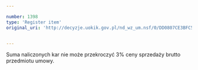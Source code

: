 ```yaml
---

number: 1398
type: 'Register item'
original_uri: 'http://decyzje.uokik.gov.pl/nd_wz_um.nsf/0/DD0807CE3BFC558BC12574470045CB4B?OpenDocument'


---
```


Suma naliczonych kar nie może przekroczyć 3% ceny sprzedaży brutto przedmiotu umowy. 
